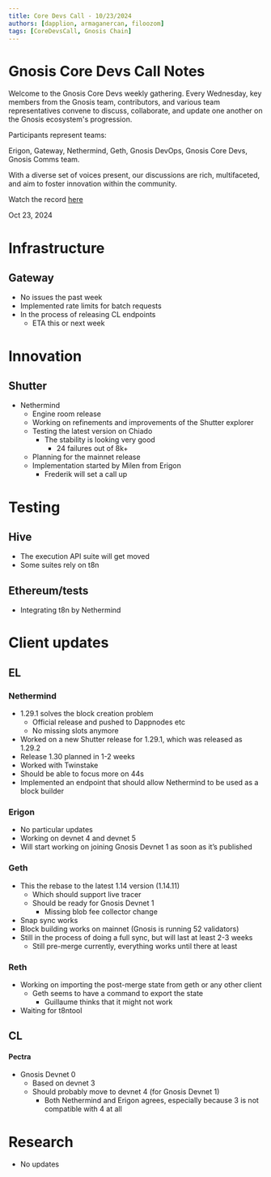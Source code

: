 ```yaml
---
title: Core Devs Call - 10/23/2024
authors: [dapplion, armaganercan, filoozom]
tags: [CoreDevsCall, Gnosis Chain]
---
```


# Gnosis Core Devs Call Notes

Welcome to the Gnosis Core Devs weekly gathering. Every Wednesday, key members from the Gnosis team, contributors, and various team representatives convene to discuss, collaborate, and update one another on the Gnosis ecosystem's progression.

Participants represent teams:

Erigon, Gateway, Nethermind, Geth, Gnosis DevOps, Gnosis Core Devs, Gnosis Comms team.

With a diverse set of voices present, our discussions are rich, multifaceted, and aim to foster innovation within the community.

Watch the record [here](https://youtu.be/Vc2UvbyrRhg)

Oct 23, 2024

# Infrastructure
## Gateway
* No issues the past week
* Implemented rate limits for batch requests
* In the process of releasing CL endpoints
    * ETA this or next week


# Innovation
## Shutter
   * Nethermind
        * Engine room release
        * Working on refinements and improvements of the Shutter explorer
        * Testing the latest version on Chiado
            * The stability is looking very good
                * 24 failures out of 8k+
        * Planning for the mainnet release
        * Implementation started by Milen from Erigon
            * Frederik will set a call up

# Testing
## Hive
 * The execution API suite will get moved
 * Some suites rely on t8n
## Ethereum/tests
* Integrating t8n by Nethermind
# Client updates
## EL
### Nethermind
* 1.29.1 solves the block creation problem
    * Official release and pushed to Dappnodes etc
    * No missing slots anymore
* Worked on a new Shutter release for 1.29.1, which was released as 1.29.2
* Release 1.30 planned in 1-2 weeks
* Worked with Twinstake
* Should be able to focus more on 44s
* Implemented an endpoint that should allow Nethermind to be used as a block builder
### Erigon
* No particular updates
* Working on devnet 4 and devnet 5
* Will start working on joining Gnosis Devnet 1 as soon as it’s published
### Geth
* This the rebase to the latest 1.14 version (1.14.11)
    * Which should support live tracer
    * Should be ready for Gnosis Devnet 1
        * Missing blob fee collector change
* Snap sync works
* Block building works on mainnet (Gnosis is running 52 validators)
* Still in the process of doing a full sync, but will last at least 2-3 weeks
    * Still pre-merge currently, everything works until there at least

### Reth
* Working on importing the post-merge state from geth or any other client
    * Geth seems to have a command to export the state
        * Guillaume thinks that it might not work
* Waiting for t8ntool

## CL
#### Pectra
* Gnosis Devnet 0
    * Based on devnet 3
    * Should probably move to devnet 4 (for Gnosis Devnet 1)
        * Both Nethermind and Erigon agrees, especially because 3 is not compatible with 4 at all

# Research
* No updates



















































